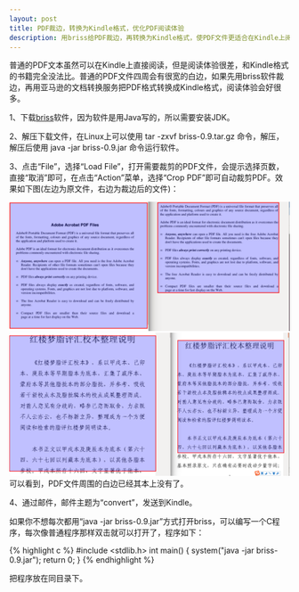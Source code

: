 ```yaml
---
layout: post
title: PDF裁边，转换为Kindle格式，优化PDF阅读体验
description: 用briss给PDF裁边，再转换为Kindle格式，使PDF文件更适合在Kindle上阅读  
---
```

普通的PDF文本虽然可以在Kindle上直接阅读，但是阅读体验很差，和Kindle格式的书籍完全没法比。普通的PDF文件四周会有很宽的白边，如果先用briss软件裁边，再用亚马逊的文档转换服务把PDF格式转换成Kindle格式，阅读体验会好很多。

1、下载[briss](http://sourceforge.net/projects/briss/)软件，因为软件是用Java写的，所以需要安装JDK。

2、解压下载文件，在Linux上可以使用 tar -zxvf briss-0.9.tar.gz 命令，解压，解压后使用 java -jar briss-0.9.jar 命令运行软件。

3、点击“File”，选择“Load File”，打开需要裁剪的PDF文件，会提示选择页数，直接“取消”即可，在点击“Action”菜单，选择“Crop PDF”即可自动裁剪PDF。效果如下图(左边为原文件，右边为裁边后的文件)：

![Crop PDF](/images/crop-pdf.png)
![Crop PDF](/images/crop-pdf-2.png)
可以看到，PDF文件周围的白边已经其本上没有了。

4、通过邮件，邮件主题为“convert”，发送到Kindle。


如果你不想每次都用“java -jar briss-0.9.jar”方式打开briss，可以编写一个C程序，每次像普通程序那样双击就可以打开了，程序如下：

{% highlight c %}
#include <stdlib.h>
int main()
{
    system("java -jar briss-0.9.jar");
    return 0;
}
{% endhighlight %}

把程序放在同目录下。
